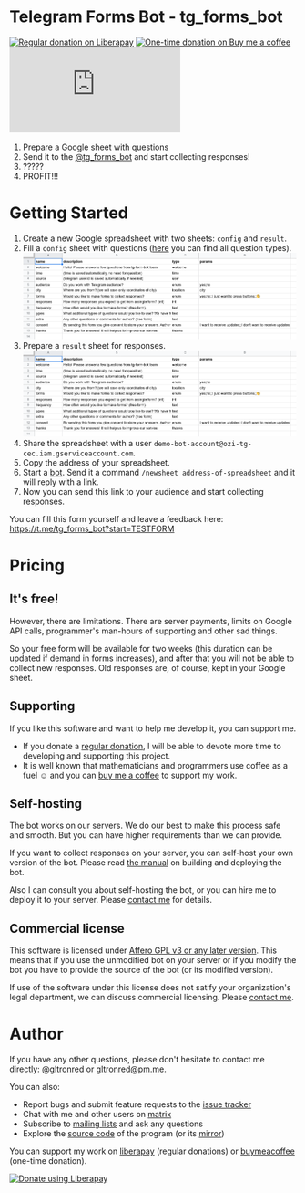 # Telegram Forms Bot - tg_forms_bot

[![Regular donation on Liberapay][liberapay-shield]][liberapay]
[![One-time donation on Buy me a coffee][buymeacoffee-shield]][buymeacoffee]
[![Chat on Matrix.org][matrix-shield]][matrix] 

[liberapay-shield]: https://img.shields.io/liberapay/receives/gltronred.svg?logo=liberapay
[liberapay]: https://liberapay.com/gltronred/donate
[buymeacoffee-shield]: https://img.shields.io/badge/buy%20me%20a%20coffee-donate-yellow
[buymeacoffee]: https://buymeacoff.ee/gltronred
[matrix-shield]: https://img.shields.io/matrix/tg-form:matrix.org
[matrix]: https://matrix.to/#/!ijqoycRMyvtVLHFCVh:matrix.org?via=matrix.org

1. Prepare a Google sheet with questions
2. Send it to the [@tg_forms_bot](https://t.me/tg_forms_bot) and start collecting responses!
3. ?????
4. PROFIT!!!

# Getting Started

1. Create a new Google spreadsheet with two sheets: `config` and `result`.
2. Fill a `config` sheet with questions ([here](https://git.sr.ht/~rd/tg-form/tree/master/docs/reference.md#config-and-result-sheets) you can find all question types).
![Config sheet](https://raw.githubusercontent.com/gltronred/tg-form/master/docs/getting-started-01-config.png)
3. Prepare a `result` sheet for responses.
![Result sheet](https://raw.githubusercontent.com/gltronred/tg-form/master/docs/getting-started-01-config.png)
4. Share the spreadsheet with a user `demo-bot-account@ozi-tg-cec.iam.gserviceaccount.com`.
5. Copy the address of your spreadsheet.
6. Start a [bot](https://t.me/tg_forms_bot). Send it a command `/newsheet
address-of-spreadsheet` and it will reply with a link.
7. Now you can send this link to your audience and start collecting responses.

You can fill this form yourself and leave a feedback here: https://t.me/tg_forms_bot?start=TESTFORM

# Pricing

## It's free!

However, there are limitations. There are server payments, limits on Google API
calls, programmer's man-hours of supporting and other sad things.

So your free form will be available for two weeks (this duration can be updated
if demand in forms increases), and after that you will not be able to collect
new responses. Old responses are, of course, kept in your Google sheet.

## Supporting

If you like this software and want to help me develop it, you can support me.

- If you donate a [regular donation](https://liberapay.com/gltronred/donate), I will be
able to devote more time to developing and supporting this project.
- It is well known that mathematicians and programmers use coffee as a fuel ☺
and you can [buy me a coffee](https://buymeacoff.ee/gltronred) to support my
work.

## Self-hosting

The bot works on our servers. We do our best to make this process safe and
smooth. But you can have higher requirements than we can provide.

If you want to collect responses on your server, you can self-host your own
version of the bot. Please read [the manual](https://git.sr.ht/~rd/tg-form/tree/master/docs/reference.md) on building and
deploying the bot.

Also I can consult you about self-hosting the bot, or you can hire me to deploy
it to your server. Please [contact me](#author) for details.

## Commercial license

This software is licensed under [Affero GPL v3 or any later version](LICENSE).
This means that if you use the unmodified bot on your server or if you modify
the bot you have to provide the source of the bot (or its modified version).

If use of the software under this license does not satify your organization's
legal department, we can discuss commercial licensing. Please [contact
me](#author).

# Author

If you have any other questions, please don't hesitate to contact me directly:
[@gltronred](https://t.me/gltronred) or [gltronred@pm.me](mailto:gltronred@pm.me).

You can also:
- Report bugs and submit feature requests to the [issue tracker](https://todo.sr.ht/~rd/tg-form)
- Chat with me and other users on [matrix](https://matrix.to/#/!ijqoycRMyvtVLHFCVh:matrix.org?via=matrix.org)
- Subscribe to [mailing lists](https://sr.ht/~rd/tg-form/lists) and ask any questions
- Explore the [source code](https://git.sr.ht/~rd/tg-form) of the program (or its [mirror](https://github.com/gltronred/tg-form))

You can support my work on [liberapay](https://liberapay.com/gltronred/donate)
(regular donations) or [buymeacoffee](https://buymeacoff.ee/gltronred) (one-time
donation).

<a href="https://liberapay.com/gltronred/donate"><img alt="Donate using Liberapay" src="https://liberapay.com/assets/widgets/donate.svg"></a>
